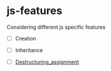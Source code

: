 # js-features
Considering different js specific features

- [ ] Creation
- [ ] Inheritance
- [ ] [Destructuring_assignment](https://developer.mozilla.org/en/docs/Web/JavaScript/Reference/Operators/)

